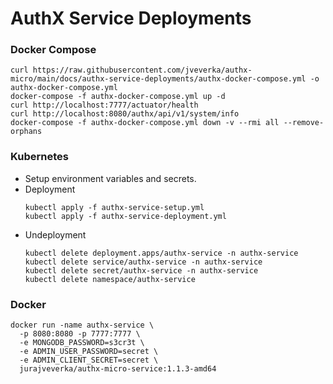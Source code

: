 # AuthX Service Deployments

### Docker Compose
```
curl https://raw.githubusercontent.com/jveverka/authx-micro/main/docs/authx-service-deployments/authx-docker-compose.yml -o authx-docker-compose.yml
docker-compose -f authx-docker-compose.yml up -d 
curl http://localhost:7777/actuator/health
curl http://localhost:8080/authx/api/v1/system/info
docker-compose -f authx-docker-compose.yml down -v --rmi all --remove-orphans
```

### Kubernetes
* Setup environment variables and secrets.
* Deployment
  ```
  kubectl apply -f authx-service-setup.yml
  kubectl apply -f authx-service-deployment.yml
  ```
* Undeployment
  ```
  kubectl delete deployment.apps/authx-service -n authx-service
  kubectl delete service/authx-service -n authx-service
  kubectl delete secret/authx-service -n authx-service
  kubectl delete namespace/authx-service
  ```

### Docker
```
docker run -name authx-service \
  -p 8080:8080 -p 7777:7777 \
  -e MONGODB_PASSWORD=s3cr3t \
  -e ADMIN_USER_PASSWORD=secret \
  -e ADMIN_CLIENT_SECRET=secret \ 
  jurajveverka/authx-micro-service:1.1.3-amd64
```